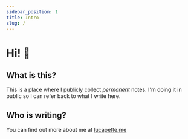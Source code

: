 ```yaml
---
sidebar_position: 1
title: Intro
slug: /
---
```


# Hi! 👋


## What is this?

This is a place where I publicly collect _permanent_ notes. I'm doing it in
public so I can refer back to what I write here.

## Who is writing?

You can find out more about me at [lucapette.me](https://lucapette.me)